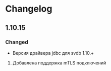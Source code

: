 # Changelog

## 1.10.15

### Changed

- Версия драйвера jdbc для svdb 1.10.+

1. Добавлена поддержка mTLS подключений
